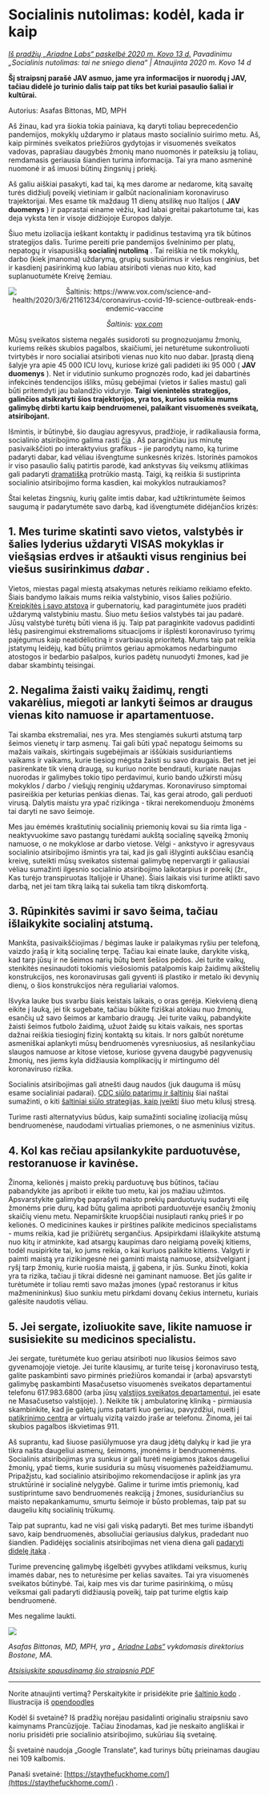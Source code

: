 # Socialinis nutolimas: kodėl, kada ir kaip

_[Iš pradžių „Ariadne Labs“ paskelbė 2020 m. Kovo 13 d.](https://www.ariadnelabs.org/resources/articles/news/social-distancing-this-is-not-a-snow-day) Pavadinimu „Socialinis nutolimas: tai ne sniego diena“ | Atnaujinta 2020 m. Kovo 14 d_

**Šį straipsnį parašė JAV asmuo, jame yra informacijos ir nuorodų į JAV, tačiau didelė jo turinio dalis taip pat tiks bet kuriai pasaulio šaliai ir kultūrai.**

Autorius: Asafas Bittonas, MD, MPH

Aš žinau, kad yra šiokia tokia painiava, ką daryti toliau beprecedenčio pandemijos, mokyklų uždarymo ir plataus masto socialinio suirimo metu. Aš, kaip pirminės sveikatos priežiūros gydytojas ir visuomenės sveikatos vadovas, paprašiau daugybės žmonių mano nuomonės ir pateiksiu ją toliau, remdamasis geriausia šiandien turima informacija. Tai yra mano asmeninė nuomonė ir aš imuosi būtinų žingsnių į priekį.

Aš galiu aiškiai pasakyti, kad tai, ką mes darome ar nedarome, kitą savaitę turės didžiulį poveikį vietiniam ir galbūt nacionaliniam koronaviruso trajektorijai. Mes esame tik maždaug 11 dienų atsilikę nuo Italijos ( **JAV duomenys** ) ir paprastai einame vėžiu, kad labai greitai pakartotume tai, kas deja vyksta ten ir visoje didžiojoje Europos dalyje.

Šiuo metu izoliacija ieškant kontaktų ir padidinus testavimą yra tik būtinos strategijos dalis. Turime pereiti prie pandemijos švelninimo per platų, nepatogų ir visapusišką **socialinį nutolimą** . Tai reiškia ne tik mokyklų, darbo (kiek įmanoma) uždarymą, grupių susibūrimus ir viešus renginius, bet ir kasdienį pasirinkimą kuo labiau atsiriboti vienas nuo kito, kad suplanuotumėte Kreivę žemiau.

<center><img src="/graph.jpeg" alt="Šaltinis: https://www.vox.com/science-and-health/2020/3/6/21161234/coronavirus-covid-19-science-outbreak-ends-endemic-vaccine"><p><em>Šaltinis: <a href="https://www.vox.com/science-and-health/2020/3/6/21161234/coronavirus-covid-19-science-outbreak-ends-endemic-vaccine">vox.com</a></em></p></center>

Mūsų sveikatos sistema negalės susidoroti su prognozuojamu žmonių, kuriems reikės skubios pagalbos, skaičiumi, jei neturėtume sukontroliuoti tvirtybės ir noro socialiai atsiriboti vienas nuo kito nuo dabar. Įprastą dieną šalyje yra apie 45 000 ICU lovų, kuriose krizė gali padidėti iki 95 000 ( **JAV duomenys** ). Net ir vidutinio sunkumo prognozės rodo, kad jei dabartinės infekcinės tendencijos išliks, mūsų gebėjimai (vietos ir šalies mastu) gali būti pritemdyti jau balandžio viduryje. **Taigi vienintelės strategijos, galinčios atsikratyti šios trajektorijos, yra tos, kurios suteikia mums galimybę dirbti kartu kaip bendruomenei, palaikant visuomenės sveikatą, atsiribojant.**

Išmintis, ir būtinybė, šio daugiau agresyvus, pradžioje, ir radikaliausia forma, socialinio atsiribojimo galima rasti [čia](https://www.nytimes.com/interactive/2020/03/13/opinion/coronavirus-trump-response.html?action=click&module=Opinion&pgtype=Homepage--) . Aš paraginčiau jus minutę pasivaikščioti po interaktyvius grafikus - jie parodytų namo, ką turime padaryti dabar, kad vėliau išvengtume sunkesnės krizės. Istorinės pamokos ir viso pasaulio šalių patirtis parodė, kad ankstyvas šių veiksmų atlikimas gali padaryti [dramatišką](https://bmcpublichealth.biomedcentral.com/articles/10.1186/s12889-018-5446-1) protrūkio mastą. Taigi, ką reiškia ši sustiprinta socialinio atsiribojimo forma kasdien, kai mokyklos nutraukiamos?

Štai keletas žingsnių, kurių galite imtis dabar, kad užtikrintumėte šeimos saugumą ir padarytumėte savo darbą, kad išvengtumėte didėjančios krizės:

## 1\. Mes turime skatinti savo vietos, valstybės ir šalies lyderius uždaryti VISAS mokyklas ir viešąsias erdves ir atšaukti visus renginius bei viešus susirinkimus _dabar_ .

Vietos, miestas pagal miestą atsakymas neturės reikiamo reikiamo efekto. Šiais bandymo laikais mums reikia valstybinio, visos šalies požiūrio. [Kreipkitės į savo atstovą](https://www.house.gov/representatives/find-your-representative) ir gubernatorių, kad paragintumėte juos pradėti uždarymą valstybiniu mastu. Šiuo metu šešios valstybės tai jau padarė. Jūsų valstybė turėtų būti viena iš jų. Taip pat paraginkite vadovus padidinti lėšų pasirengimui ekstremalioms situacijoms ir išplėsti koronaviruso tyrimų pajėgumus kaip neatidėliotiną ir svarbiausią prioritetą. Mums taip pat reikia įstatymų leidėjų, kad būtų priimtos geriau apmokamos nedarbingumo atostogos ir bedarbio pašalpos, kurios padėtų nunuodyti žmones, kad jie dabar skambintų teisingai.

## 2\. Negalima žaisti vaikų žaidimų, rengti vakarėlius, miegoti ar lankyti šeimos ar draugus vienas kito namuose ir apartamentuose.

Tai skamba ekstremaliai, nes yra. Mes stengiamės sukurti atstumą tarp šeimos vienetų ir tarp asmenų. Tai gali būti ypač nepatogu šeimoms su mažais vaikais, skirtingais sugebėjimais ar iššūkiais susiduriantiems vaikams ir vaikams, kurie tiesiog mėgsta žaisti su savo draugais. Bet net jei pasirenkate tik vieną draugą, su kuriuo norite bendrauti, kuriate naujas nuorodas ir galimybes tokio tipo perdavimui, kurio bando užkirsti mūsų mokyklos / darbo / viešųjų renginių uždarymas. Koronaviruso simptomai pasireiškia per keturias penkias dienas. Tai, kas gerai atrodo, gali perduoti virusą. Dalytis maistu yra ypač rizikinga - tikrai nerekomenduoju žmonėms tai daryti ne savo šeimoje.

Mes jau ėmėmės kraštutinių socialinių priemonių kovai su šia rimta liga - neaktyvuokime savo pastangų turėdami aukštą socialinę sąveiką žmonių namuose, o ne mokyklose ar darbo vietose. Vėlgi - ankstyvo ir agresyvaus socialinio atsiribojimo išmintis yra tai, kad jis gali išlyginti aukščiau esančią kreivę, suteikti mūsų sveikatos sistemai galimybę nepervargti ir galiausiai vėliau sumažinti ilgesnio socialinio atsiribojimo laikotarpius ir poreikį (žr., Kas turėjo transpiruotas Italijoje ir Uhane). Šiais laikais visi turime atlikti savo darbą, net jei tam tikrą laiką tai sukelia tam tikrą diskomfortą.

## 3\. Rūpinkitės savimi ir savo šeima, tačiau išlaikykite socialinį atstumą.

Mankšta, pasivaikščiojimas / bėgimas lauke ir palaikymas ryšiu per telefoną, vaizdo įrašą ir kitą socialinę terpę. Tačiau kai einate lauke, darykite viską, kad tarp jūsų ir ne šeimos narių būtų bent šešios pėdos. Jei turite vaikų, stenkitės nesinaudoti tokiomis viešosiomis patalpomis kaip žaidimų aikštelių konstrukcijos, nes koronavirusas gali gyventi iš plastiko ir metalo iki devynių dienų, o šios konstrukcijos nėra reguliariai valomos.

Išvyka lauke bus svarbu šiais keistais laikais, o oras gerėja. Kiekvieną dieną eikite į lauką, jei tik sugebate, tačiau būkite fiziškai atokiau nuo žmonių, esančių už savo šeimos ar kambario draugų. Jei turite vaikų, pabandykite žaisti šeimos futbolo žaidimą, užuot žaidę su kitais vaikais, nes sportas dažnai reiškia tiesioginį fizinį kontaktą su kitais. Ir nors galbūt norėtume asmeniškai aplankyti mūsų bendruomenės vyresniuosius, aš nesilankyčiau slaugos namuose ar kitose vietose, kuriose gyvena daugybė pagyvenusių žmonių, nes jiems kyla didžiausia komplikacijų ir mirtingumo dėl koronaviruso rizika.

Socialinis atsiribojimas gali atnešti daug naudos (juk dauguma iš mūsų esame socialiniai padarai). [CDC siūlo patarimų ir šaltinių](https://www.cdc.gov/coronavirus/2019-ncov/about/coping.html) šiai naštai sumažinti, o kiti [šaltiniai siūlo strategijas, kaip įveikti](https://www.verywellmind.com/managing-coronavirus-anxiety-4798909) šiuo metu kilusį stresą.

Turime rasti alternatyvius būdus, kaip sumažinti socialinę izoliaciją mūsų bendruomenėse, naudodami virtualias priemones, o ne asmeninius vizitus.

## 4\. Kol kas rečiau apsilankykite parduotuvėse, restoranuose ir kavinėse.

Žinoma, kelionės į maisto prekių parduotuvę bus būtinos, tačiau pabandykite jas apriboti ir eikite tuo metu, kai jos mažiau užimtos. Apsvarstykite galimybę paprašyti maisto prekių parduotuvių sudaryti eilę žmonėms prie durų, kad būtų galima apriboti parduotuvėje esančių žmonių skaičių vienu metu. Nepamirškite kruopščiai nusiplauti rankų prieš ir po kelionės. O medicinines kaukes ir pirštines palikite medicinos specialistams - mums reikia, kad jie prižiūrėtų sergančius. Apsipirkdami išlaikykite atstumą nuo kitų ir atminkite, kad atsargų kaupimas daro neigiamą poveikį kitiems, todėl nusipirkite tai, ko jums reikia, o kai kuriuos palikite kitiems. Valgyti ir paimti maistą yra rizikingesnė nei gaminti maistą namuose, atsižvelgiant į ryšį tarp žmonių, kurie ruošia maistą, jį gabena, ir jūs. Sunku žinoti, kokia yra ta rizika, tačiau ji tikrai didesnė nei gaminant namuose. Bet jūs galite ir turėtumėte ir toliau remti savo mažas įmones (ypač restoranus ir kitus mažmenininkus) šiuo sunkiu metu pirkdami dovanų čekius internetu, kuriais galėsite naudotis vėliau.

## 5\. Jei sergate, izoliuokite save, likite namuose ir susisiekite su medicinos specialistu.

Jei sergate, turėtumėte kuo geriau atsiriboti nuo likusios šeimos savo gyvenamojoje vietoje. Jei turite klausimų, ar turite teisę į koronaviruso testą, galite paskambinti savo pirminės priežiūros komandai ir (arba) apsvarstyti galimybę paskambinti Masačusetso visuomenės sveikatos departamentui telefonu 617.983.6800 (arba jūsų [valstijos sveikatos departamentui,](https://www.cdc.gov/coronavirus/2019-ncov/downloads/Phone-Numbers_State-and-Local-Health-Departments.pdf) jei esate ne Masačusetso valstijoje). ). Neikite tik į ambulatorinę kliniką - pirmiausia skambinkite, kad jie galėtų jums patarti kuo geriau, pavyzdžiui, nueiti į [patikrinimo centrą](https://www.theverge.com/2020/3/11/21174880/coronavirus-testing-drive-thru-colorado-connecticut-washington) ar virtualų vizitą vaizdo įraše ar telefonu. Žinoma, jei tai skubios pagalbos iškvietimas 911.

Aš suprantu, kad šiuose pasiūlymuose yra daug įdėtų dalykų ir kad jie yra tikra našta daugeliui asmenų, šeimoms, įmonėms ir bendruomenėms. Socialinis atsiribojimas yra sunkus ir gali turėti neigiamos įtakos daugeliui žmonių, ypač tiems, kurie susiduria su mūsų visuomenės pažeidžiamumu. Pripažįstu, kad socialinio atsiribojimo rekomendacijose ir aplink jas yra struktūrinė ir socialinė nelygybė. Galime ir turime imtis priemonių, kad sustiprintume savo bendruomenės reakciją į žmones, susiduriančius su maisto nepakankamumu, smurtu šeimoje ir būsto problemas, taip pat su daugeliu kitų socialinių trūkumų.

Taip pat suprantu, kad ne visi gali viską padaryti. Bet mes turime išbandyti savo, kaip bendruomenės, absoliučiai geriausius dalykus, pradedant nuo šiandien. Padidėjęs socialinis atsiribojimas net viena diena gali [padaryti didelę įtaką](https://www.ncbi.nlm.nih.gov/pubmed/19400970/) .

Turime prevencinę galimybę išgelbėti gyvybes atlikdami veiksmus, kurių imamės dabar, nes to neturėsime per kelias savaites. Tai yra visuomenės sveikatos būtinybė. Tai, kaip mes vis dar turime pasirinkimą, o mūsų veiksmai gali padaryti didžiausią poveikį, taip pat turime elgtis kaip bendruomenė.

Mes negalime laukti.

![](/signature.png)

_Asafas Bittonas, MD, MPH, yra „ [Ariadne Labs“](https://www.ariadnelabs.org) vykdomasis direktorius Bostone, MA._

_[Atsisiųskite spausdinamą šio straipsnio PDF](https://www.ariadnelabs.org/wp-content/uploads/sites/2/2020/03/Social-Distancing-This-is-Not-a-Snow-Day-Bitton.pdf)_

---

Norite atnaujinti vertimą? Perskaitykite ir prisidėkite prie [šaltinio kodo](https://github.com/vvo/istayhome.info) . Iliustracija iš [opendoodles](https://generator.opendoodles.com/)

Kodėl ši svetainė? Iš pradžių norėjau pasidalinti originaliu straipsniu savo kaimynams Prancūzijoje. Tačiau žinodamas, kad jie neskaito angliškai ir noriu prisidėti prie socialinio atsiribojimo, sukūriau šią svetainę.

Ši svetainė naudoja „Google Translate“, kad turinys būtų prieinamas daugiau nei 109 kalbomis.

Panaši svetainė: [https://staythefuckhome.com/](https://staythefuckhome.com/) .